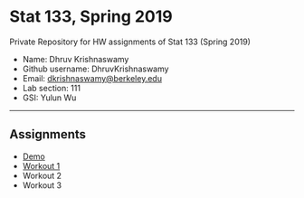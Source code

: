 # Stat 133, Spring 2019

Private Repository for HW assignments of Stat 133 (Spring 2019)

- Name: Dhruv Krishnaswamy
- Github username: DhruvKrishnaswamy
- Email: dkrishnaswamy@berkeley.edu
- Lab section: 111
- GSI: Yulun Wu

-----

## Assignments

- [Demo](demo)
- [Workout 1](https://github.com/stat133-sp19/hw-stat133-DhruvKrishnaswamy/tree/master/workout1)
- Workout 2
- Workout 3


